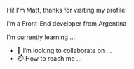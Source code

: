 Hi!  I’m Matt, thanks for visiting my profile!
 
I’m a Front-End developer from Argentina

I’m currently learning ...



- 💞️ I’m looking to collaborate on ...
- 📫 How to reach me ...

<!---
mattcastells/mattcastells is a ✨ special ✨ repository because its `README.md` (this file) appears on your GitHub profile.
You can click the Preview link to take a look at your changes.
--->
